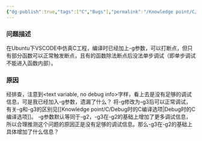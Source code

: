 ```yaml
---
{"dg-publish":true,"tags":["C","Bugs"],"permalink":"/Knowledge point/C/Bugs/text variable, no debug info/","dgPassFrontmatter":true}
---
```


### 问题描述
在Ubuntu下VSCODE中仿真C工程，编译时已经加上-g参数，可以打断点，但只有部分函数可以正常触发断点，且有的函数除法断点后没法单步调试（即单步调试不能进入函数内部）。

### 原因
经排查，注意到<text variable, no debug info>字样，看上去是没有足够的调试信息，可是我已经加入-g参数，遗漏了什么？
将-g修改为-g3后可以正常调试，有关-g和-g3的区别见[[Knowledge point/C/Debug时的C编译选项\|Debug时的C编译选项]]。
-g参数默认等同于-g2，-g3在-g2的基础上增加了更多调试信息，所以合理推测这个问题的原因正是没有足够的调试信息。那么-g3在-g2的基础上具体增加了什么信息？